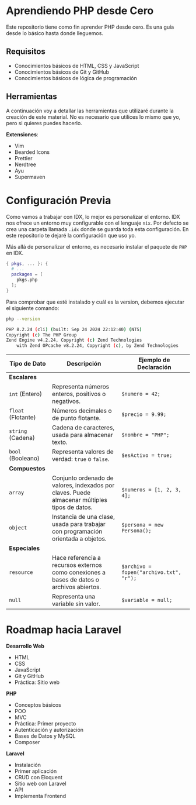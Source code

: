 # Aprendiendo PHP desde Cero

Este repositorio tiene como fin aprender PHP desde cero. Es una guía desde lo básico hasta donde lleguemos.

## Requisitos

- Conocimientos básicos de HTML, CSS y JavaScript
- Conocimientos básicos de Git y GitHub
- Conocimientos básicos de lógica de programación

## Herramientas

A continuación voy a detallar las herramientas que utilizaré durante la creación de este material. No es necesario que utilices lo mismo que yo, pero si quieres puedes hacerlo.

**Extensiones**:

- Vim
- Bearded Icons
- Prettier
- Nerdtree
- Ayu
- Supermaven

# Configuración Previa

Como vamos a trabajar con IDX, lo mejor es personalizar el entorno. IDX nos ofrece un entorno muy configurable con el lenguaje `nix`. Por defecto se crea una carpeta llamada `.idx` donde se guarda toda esta configuración. En este repositorio te dejaré la configuración que uso yo.

Más allá de personalizar el entorno, es necesario instalar el paquete de `PHP` en IDX.

```nix
{ pkgs, ... }: {
  # ...
  packages = [
    pkgs.php
  ];
}
```

Para comprobar que esté instalado y cuál es la version, debemos ejecutar el siguiente comando:

```bash
php --version

PHP 8.2.24 (cli) (built: Sep 24 2024 22:12:40) (NTS)
Copyright (c) The PHP Group
Zend Engine v4.2.24, Copyright (c) Zend Technologies
    with Zend OPcache v8.2.24, Copyright (c), by Zend Technologies
```

| Tipo de Dato       | Descripción                                                                                   | Ejemplo de Declaración                  |
| ------------------ | --------------------------------------------------------------------------------------------- | --------------------------------------- |
| **Escalares**      |                                                                                               |                                         |
| `int` (Entero)     | Representa números enteros, positivos o negativos.                                            | `$numero = 42;`                         |
| `float` (Flotante) | Números decimales o de punto flotante.                                                        | `$precio = 9.99;`                       |
| `string` (Cadena)  | Cadena de caracteres, usada para almacenar texto.                                             | `$nombre = "PHP";`                      |
| `bool` (Booleano)  | Representa valores de verdad: `true` o `false`.                                               | `$esActivo = true;`                     |
| **Compuestos**     |                                                                                               |                                         |
| `array`            | Conjunto ordenado de valores, indexados por claves. Puede almacenar múltiples tipos de datos. | `$numeros = [1, 2, 3, 4];`              |
| `object`           | Instancia de una clase, usada para trabajar con programación orientada a objetos.             | `$persona = new Persona();`             |
| **Especiales**     |                                                                                               |                                         |
| `resource`         | Hace referencia a recursos externos como conexiones a bases de datos o archivos abiertos.     | `$archivo = fopen("archivo.txt", "r");` |
| `null`             | Representa una variable sin valor.                                                            | `$variable = null;`                     |

# Roadmap hacia Laravel

**Desarrollo Web**

- HTML
- CSS
- JavaScript
- Git y GitHub
- Práctica: Sitio web

**PHP**

- Conceptos básicos
- POO
- MVC
- Práctica: Primer proyecto
- Autenticación y autorización
- Bases de Datos y MySQL
- Composer

**Laravel**

- Instalación
- Primer aplicación
- CRUD con Eloquent
- Sitio web con Laravel
- API
- Implementa Frontend
